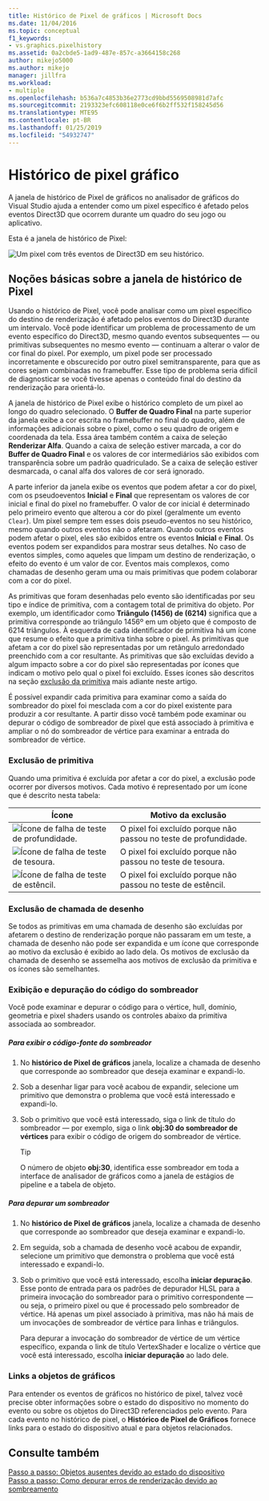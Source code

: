 ```yaml
---
title: Histórico de Pixel de gráficos | Microsoft Docs
ms.date: 11/04/2016
ms.topic: conceptual
f1_keywords:
- vs.graphics.pixelhistory
ms.assetid: 0a2cbde5-1ad9-487e-857c-a3664158c268
author: mikejo5000
ms.author: mikejo
manager: jillfra
ms.workload:
- multiple
ms.openlocfilehash: b536a7c4853b36e2773cd9bbd5569508981d7afc
ms.sourcegitcommit: 2193323efc608118e0ce6f6b2ff532f158245d56
ms.translationtype: MTE95
ms.contentlocale: pt-BR
ms.lasthandoff: 01/25/2019
ms.locfileid: "54932747"
---
```

# <a name="graphics-pixel-history"></a>Histórico de pixel gráfico
A janela de histórico de Pixel de gráficos no analisador de gráficos do Visual Studio ajuda a entender como um pixel específico é afetado pelos eventos Direct3D que ocorrem durante um quadro do seu jogo ou aplicativo.  
  
 Esta é a janela de histórico de Pixel:  
  
 ![Um pixel com três eventos de Direct3D em seu histórico. ](media/gfx_diag_demo_pixel_history_orientation.png "gfx_diag_demo_pixel_history_orientation")  
  
## <a name="understanding-the-pixel-history-window"></a>Noções básicas sobre a janela de histórico de Pixel  
 Usando o histórico de Pixel, você pode analisar como um pixel específico do destino de renderização é afetado pelos eventos do Direct3D durante um intervalo. Você pode identificar um problema de processamento de um evento específico do Direct3D, mesmo quando eventos subsequentes — ou primitivas subsequentes no mesmo evento — continuam a alterar o valor de cor final do pixel. Por exemplo, um pixel pode ser processado incorretamente e obscurecido por outro pixel semitransparente, para que as cores sejam combinadas no framebuffer. Esse tipo de problema seria difícil de diagnosticar se você tivesse apenas o conteúdo final do destino da renderização para orientá-lo.  
  
 A janela de histórico de Pixel exibe o histórico completo de um pixel ao longo do quadro selecionado. O **Buffer de Quadro Final** na parte superior da janela exibe a cor escrita no framebuffer no final do quadro, além de informações adicionais sobre o pixel, como o seu quadro de origem e coordenada da tela. Essa área também contém a caixa de seleção **Renderizar Alfa**. Quando a caixa de seleção estiver marcada, a cor do **Buffer de Quadro Final** e os valores de cor intermediários são exibidos com transparência sobre um padrão quadriculado. Se a caixa de seleção estiver desmarcada, o canal alfa dos valores de cor será ignorado.  
  
 A parte inferior da janela exibe os eventos que podem afetar a cor do pixel, com os pseudoeventos **Inicial** e **Final** que representam os valores de cor inicial e final do pixel no framebuffer. O valor de cor inicial é determinado pelo primeiro evento que alterou a cor do pixel (geralmente um evento `Clear`). Um pixel sempre tem esses dois pseudo-eventos no seu histórico, mesmo quando outros eventos não o afetaram. Quando outros eventos podem afetar o pixel, eles são exibidos entre os eventos **Inicial** e **Final**. Os eventos podem ser expandidos para mostrar seus detalhes. No caso de eventos simples, como aqueles que limpam um destino de renderização, o efeito do evento é um valor de cor. Eventos mais complexos, como chamadas de desenho geram uma ou mais primitivas que podem colaborar com a cor do pixel.  
  
 As primitivas que foram desenhadas pelo evento são identificadas por seu tipo e índice de primitiva, com a contagem total de primitiva do objeto. Por exemplo, um identificador como **Triângulo (1456) de (6214)** significa que a primitiva corresponde ao triângulo 1456º em um objeto que é composto de 6214 triângulos. À esquerda de cada identificador de primitiva há um ícone que resume o efeito que a primitiva tinha sobre o pixel. As primitivas que afetam a cor do pixel são representadas por um retângulo arredondado preenchido com a cor resultante. As primitivas que são excluídas devido a algum impacto sobre a cor do pixel são representadas por ícones que indicam o motivo pelo qual o pixel foi excluído. Esses ícones são descritos na seção [exclusão da primitiva](#exclusion) mais adiante neste artigo.  
  
 É possível expandir cada primitiva para examinar como a saída do sombreador do pixel foi mesclada com a cor do pixel existente para produzir a cor resultante. A partir disso você também pode examinar ou depurar o código de sombreador de pixel que está associado à primitiva e ampliar o nó do sombreador de vértice para examinar a entrada do sombreador de vértice.  
  
###  <a name="exclusion"></a> Exclusão de primitiva  
 Quando uma primitiva é excluída por afetar a cor do pixel, a exclusão pode ocorrer por diversos motivos. Cada motivo é representado por um ícone que é descrito nesta tabela:  
  
|Ícone|Motivo da exclusão|  
|----------|--------------------------|  
|![Ícone de falha de teste de profundidade. ](media/vsg_hist_icon_failed_depth.png "vsg_hist_icon_failed_depth")|O pixel foi excluído porque não passou no teste de profundidade.|  
|![Ícone de falha de teste de tesoura. ](media/vsg_hist_icon_failed_scissor.png "vsg_hist_icon_failed_scissor")|O pixel foi excluído porque não passou no teste de tesoura.|  
|![Ícone de falha de teste de estêncil. ](media/vsg_hist_icon_failed_stencil.png "vsg_hist_icon_failed_stencil")|O pixel foi excluído porque não passou no teste de estêncil.|  
  
### <a name="draw-call-exclusion"></a>Exclusão de chamada de desenho  
 Se todos as primitivas em uma chamada de desenho são excluídas por afetarem o destino de renderização porque não passaram em um teste, a chamada de desenho não pode ser expandida e um ícone que corresponde ao motivo da exclusão é exibido ao lado dela. Os motivos de exclusão da chamada de desenho se assemelha aos motivos de exclusão da primitiva e os ícones são semelhantes.  
  
### <a name="viewing-and-debugging-shader-code"></a>Exibição e depuração do código do sombreador  
 Você pode examinar e depurar o código para o vértice, hull, domínio, geometria e pixel shaders usando os controles abaixo da primitiva associada ao sombreador.  
  
##### <a name="to-view-a-shaders-source-code"></a>Para exibir o código-fonte do sombreador  
  
1.  No **histórico de Pixel de gráficos** janela, localize a chamada de desenho que corresponde ao sombreador que deseja examinar e expandi-lo.  
  
2.  Sob a desenhar ligar para você acabou de expandir, selecione um primitivo que demonstra o problema que você está interessado e expandi-lo.  
  
3.  Sob o primitivo que você está interessado, siga o link de título do sombreador — por exemplo, siga o link **obj:30 do sombreador de vértices** para exibir o código de origem do sombreador de vértice.  
  
    > [!TIP]
    >  O número de objeto **obj:30**, identifica esse sombreador em toda a interface de analisador de gráficos como a janela de estágios de pipeline e a tabela de objeto.  
  
##### <a name="to-debug-a-shader"></a>Para depurar um sombreador  
  
1.  No **histórico de Pixel de gráficos** janela, localize a chamada de desenho que corresponde ao sombreador que deseja examinar e expandi-lo.  
  
2.  Em seguida, sob a chamada de desenho você acabou de expandir, selecione um primitivo que demonstra o problema que você está interessado e expandi-lo.  
  
3.  Sob o primitivo que você está interessado, escolha **iniciar depuração**. Esse ponto de entrada para os padrões de depurador HLSL para a primeira invocação do sombreador para o primitivo correspondente — ou seja, o primeiro pixel ou que é processado pelo sombreador de vértice. Há apenas um pixel associado à primitiva, mas não há mais de um invocações de sombreador de vértice para linhas e triângulos.  
  
     Para depurar a invocação do sombreador de vértice de um vértice específico, expanda o link de título VertexShader e localize o vértice que você está interessado, escolha **iniciar depuração** ao lado dele.  
  
### <a name="links-to-graphics-objects"></a>Links a objetos de gráficos  
 Para entender os eventos de gráficos no histórico de pixel, talvez você precise obter informações sobre o estado do dispositivo no momento do evento ou sobre os objetos do Direct3D referenciados pelo evento. Para cada evento no histórico de pixel, o **Histórico de Pixel de Gráficos** fornece links para o estado do dispositivo atual e para objetos relacionados.  
  
## <a name="see-also"></a>Consulte também  
 [Passo a passo: Objetos ausentes devido ao estado do dispositivo](walkthrough-missing-objects-due-to-device-state.md)   
 [Passo a passo: Como depurar erros de renderização devido ao sombreamento](walkthrough-debugging-rendering-errors-due-to-shading.md)
